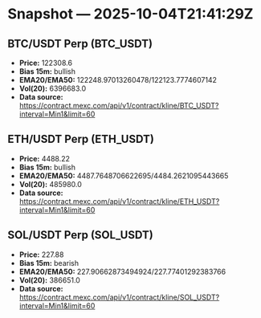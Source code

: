 # Snapshot — 2025-10-04T21:41:29Z

## BTC/USDT Perp (BTC_USDT)
- **Price:** 122308.6
- **Bias 15m:** bullish
- **EMA20/EMA50:** 122248.97013260478/122123.7774607142
- **Vol(20):** 6396683.0
- **Data source:** https://contract.mexc.com/api/v1/contract/kline/BTC_USDT?interval=Min1&limit=60

## ETH/USDT Perp (ETH_USDT)
- **Price:** 4488.22
- **Bias 15m:** bullish
- **EMA20/EMA50:** 4487.7648706622695/4484.2621095443665
- **Vol(20):** 485980.0
- **Data source:** https://contract.mexc.com/api/v1/contract/kline/ETH_USDT?interval=Min1&limit=60

## SOL/USDT Perp (SOL_USDT)
- **Price:** 227.88
- **Bias 15m:** bearish
- **EMA20/EMA50:** 227.90662873494924/227.77401292383766
- **Vol(20):** 386651.0
- **Data source:** https://contract.mexc.com/api/v1/contract/kline/SOL_USDT?interval=Min1&limit=60
